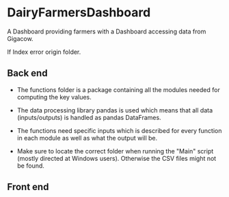# DairyFarmersDashboard
A Dashboard providing farmers with a Dashboard accessing data from Gigacow.


If Index error origin folder.


## Back end
* The functions folder is a package containing all the modules needed for computing the key values.
* The data processing library pandas is used which means that all data (inputs/outputs) is handled as pandas DataFrames.
* The functions need specific inputs which is described for every function in each module as well as what the output will be.

* Make sure to locate the correct folder when running the "Main" script (mostly directed at Windows users). Otherwise the CSV files
might not be found.


## Front end
